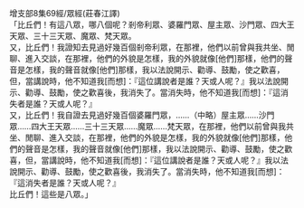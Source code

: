 增支部8集69經/眾經(莊春江譯)  
「比丘們！有這八眾，哪八個呢？剎帝利眾、婆羅門眾、屋主眾、沙門眾、四大王天眾、三十三天眾、魔眾、梵天眾。  
又，比丘們！我證知去見過好幾百個剎帝利眾，在那裡，他們以前曾與我共坐、閒聊、進入交談，在那裡，他們的外貌是怎樣，我的外貌就像[他們]那樣，他們的聲音是怎樣，我的聲音就像[他們]那樣，我以法說開示、勸導、鼓勵，使之歡喜，但，當講說時，他不知道我[而想]：『這位講說者是誰？天或人呢？』我以法說開示、勸導、鼓勵，使之歡喜後，我消失了。當消失時，他不知道我[而想]：『這消失者是誰？天或人呢？』  
又，比丘們！我自證去見過好幾百個婆羅門眾，……（中略）屋主眾……沙門眾……四大王天眾……三十三天眾……魔眾……梵天眾，在那裡，他們以前曾與我共坐、閒聊、進入交談，在那裡，他們的外貌是怎樣，我的外貌就像[他們]那樣，他們的聲音是怎樣，我的聲音就像[他們]那樣，我以法說開示、勸導、鼓勵，使之歡喜，但，當講說時，他不知道我[而想]：『這位講說者是誰？天或人呢？』我以法說開示、勸導、鼓勵，使之歡喜後，我消失了。當消失時，他不知道我[而想]：『這消失者是誰？天或人呢？』  
比丘們！這些是八眾。」  
  
  
